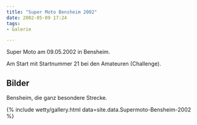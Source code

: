```yaml
---
title: "Super Moto Bensheim 2002"
date: 2002-05-09 17:24
tags: 
- Galerie

---
```

Super Moto am 09.05.2002 in Bensheim.

Am Start mit Startnummer 21 bei den Amateuren (Challenge).

<!--more-->

## Bilder

Bensheim, die ganz besondere Strecke. 

{% include wetty/gallery.html data=site.data.Supermoto-Bensheim-2002 %}